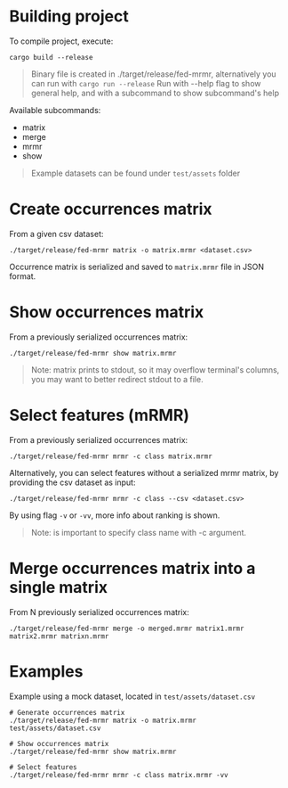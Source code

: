 # Building project

To compile project, execute:

```console
cargo build --release
```

> Binary file is created in ./target/release/fed-mrmr, alternatively you can run with `cargo run --release`
> Run with --help flag to show general help, and with a subcommand to show subcommand's help

Available subcommands:
- matrix
- merge
- mrmr
- show

> Example datasets can be found under `test/assets` folder

# Create occurrences matrix

From a given csv dataset:

```console
./target/release/fed-mrmr matrix -o matrix.mrmr <dataset.csv>
```
Occurrence matrix is serialized and saved to `matrix.mrmr` file in JSON format.

# Show occurrences matrix

From a previously serialized occurrences matrix:

```console
./target/release/fed-mrmr show matrix.mrmr
```
> Note: matrix prints to stdout, so it may overflow terminal's columns, you may want to better redirect stdout to a file.

# Select features (mRMR)

From a previously serialized occurrences matrix:

```console
./target/release/fed-mrmr mrmr -c class matrix.mrmr
```

Alternatively, you can select features without a serialized mrmr matrix, by providing the csv dataset as input:

```console
./target/release/fed-mrmr mrmr -c class --csv <dataset.csv>
```
By using flag `-v` or `-vv`, more info about ranking is shown. 

> Note: is important to specify class name with -c argument.

# Merge occurrences matrix into a single matrix

From N previously serialized occurrences matrix:

```console
./target/release/fed-mrmr merge -o merged.mrmr matrix1.mrmr matrix2.mrmr matrixn.mrmr
```

# Examples

Example using a mock dataset, located in `test/assets/dataset.csv`
```console
# Generate occurrences matrix
./target/release/fed-mrmr matrix -o matrix.mrmr test/assets/dataset.csv

# Show occurrences matrix
./target/release/fed-mrmr show matrix.mrmr

# Select features
./target/release/fed-mrmr mrmr -c class matrix.mrmr -vv
```
